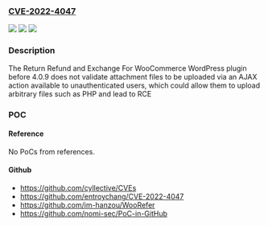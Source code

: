### [CVE-2022-4047](https://cve.mitre.org/cgi-bin/cvename.cgi?name=CVE-2022-4047)
![](https://img.shields.io/static/v1?label=Product&message=Return%20Refund%20and%20Exchange%20For%20WooCommerce&color=blue)
![](https://img.shields.io/static/v1?label=Version&message=%3D%200%20&color=brighgreen)
![](https://img.shields.io/static/v1?label=Vulnerability&message=CWE-434%20Unrestricted%20Upload%20of%20File%20with%20Dangerous%20Type&color=brighgreen)

### Description

The Return Refund and Exchange For WooCommerce WordPress plugin before 4.0.9 does not validate attachment files to be uploaded via an AJAX action available to unauthenticated users, which could allow them to upload arbitrary files such as PHP and lead to RCE

### POC

#### Reference
No PoCs from references.

#### Github
- https://github.com/cyllective/CVEs
- https://github.com/entroychang/CVE-2022-4047
- https://github.com/im-hanzou/WooRefer
- https://github.com/nomi-sec/PoC-in-GitHub

